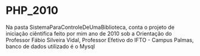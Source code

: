 # PHP_2010

Na pasta SistemaParaControleDeUmaBiblioteca, conta o projeto de iniciação ciêntifica feito por mim ano de 2010 sob a Orientação do Professor Fábio Silveira Vidal, Professor Efetivo do IFTO - Campus Palmas, banco de dados utilizado é o Mysql

